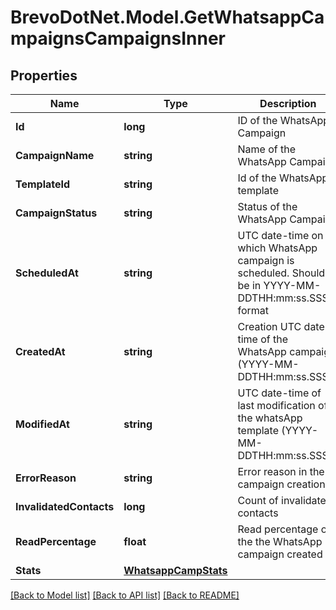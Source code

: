 # BrevoDotNet.Model.GetWhatsappCampaignsCampaignsInner

## Properties

Name | Type | Description | Notes
------------ | ------------- | ------------- | -------------
**Id** | **long** | ID of the WhatsApp Campaign | 
**CampaignName** | **string** | Name of the WhatsApp Campaign | 
**TemplateId** | **string** | Id of the WhatsApp template | 
**CampaignStatus** | **string** | Status of the WhatsApp Campaign | 
**ScheduledAt** | **string** | UTC date-time on which WhatsApp campaign is scheduled. Should be in YYYY-MM-DDTHH:mm:ss.SSSZ format | 
**CreatedAt** | **string** | Creation UTC date-time of the WhatsApp campaign (YYYY-MM-DDTHH:mm:ss.SSSZ) | 
**ModifiedAt** | **string** | UTC date-time of last modification of the whatsApp template (YYYY-MM-DDTHH:mm:ss.SSSZ) | 
**ErrorReason** | **string** | Error reason in the campaign creation | [optional] 
**InvalidatedContacts** | **long** | Count of invalidated contacts | [optional] 
**ReadPercentage** | **float** | Read percentage of the the WhatsApp campaign created | [optional] 
**Stats** | [**WhatsappCampStats**](WhatsappCampStats.md) |  | [optional] 

[[Back to Model list]](../../README.md#documentation-for-models) [[Back to API list]](../../README.md#documentation-for-api-endpoints) [[Back to README]](../../README.md)

